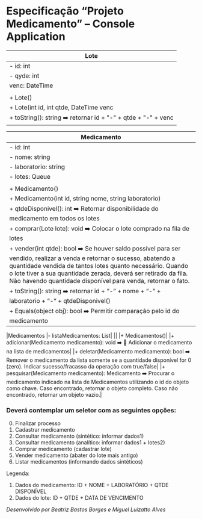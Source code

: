 # Especificação “Projeto Medicamento” – Console Application 

|Lote|
|-|
|- id: int|
|- qyde: int|
|venc: DateTime|
||
|+ Lote()|
|+ Lote(int id, int qtde, DateTime venc|
|+ toString(): string ➡️ retornar id + "-" + qtde + "-" + venc|

|Medicamento|
|-|
|- id: int|
|- nome: string|
|- laboratorio: string|
|- lotes: Queue<Lote>|
||
|+ Medicamento()|
|+ Medicamento(int id, string nome, string laboratorio)|
|+ qtdeDisponivel(): int ➡️ Retornar disponibilidade do medicamento em todos os lotes|
|+ comprar(Lote lote): void ➡️ Colocar o lote comprado na fila de lotes|
|+ vender(int qtde): bool ➡️ Se houver saldo possível para ser vendido, realizar a venda e retornar o sucesso, abatendo a quantidade vendida de tantos lotes quanto necessário. Quando o lote tiver a sua quantidade zerada, deverá ser retirado da fila. Não havendo quantidade disponível para venda, retornar o fato.|
|+ toString(): string ➡️ retornar id + “-“ + nome + “-“ + laboratorio + “-“ + qtdeDisponivel()|
|+ Equals(object obj): bool ➡️ Permitir comparação pelo id do medicamento|

|Medicamentos
|- listaMedicamentos: List<Medicamento>|
||
|+ Medicamentos()|
|+ adicionar(Medicamento medicamento): void ➡️  Adicionar o medicamento na lista de medicamentos|
|+ deletar(Medicamento medicamento): bool ➡️ Remover o medicamento da lista somente se a quantidade disponível for 0 (zero). Indicar sucesso/fracasso da operação com true/false|
|+ pesquisar(Medicamento medicamento): Medicamento ➡️ Procurar o medicamento indicado na lista de Medicamentos utilizando o id do objeto como chave. Caso encontrado, retornar o objeto completo. Caso não encontrado, retornar um objeto vazio.|

### **Deverá contemplar um seletor com as seguintes opções:**

0. Finalizar processo
1. Cadastrar medicamento
2. Consultar medicamento (sintético: informar dados1)
3. Consultar medicamento (analítico: informar dados1 + lotes2)
4. Comprar medicamento (cadastrar lote)
5. Vender medicamento (abater do lote mais antigo)
6. Listar medicamentos (informando dados sintéticos) 

Legenda:
1) Dados do medicamento: ID + NOME + LABORATÓRIO + QTDE DISPONÍVEL
2) Dados do lote: ID + QTDE + DATA DE VENCIMENTO

*Desenvolvido por Beatriz Bastos Borges e Miguel Luizatto Alves*
